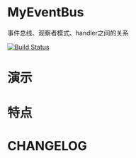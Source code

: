 # MyEventBus

事件总线、观察者模式、handler之间的关系

[![Build Status](https://travis-ci.org/meolu/walle-web.svg?branch=master)](https://travis-ci.org/meolu/walle-web)

# 演示

# 特点

# CHANGELOG
